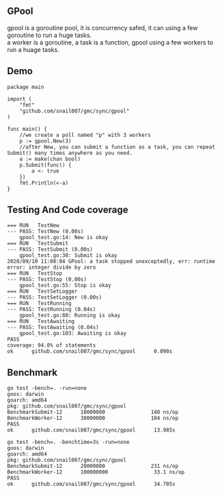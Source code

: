 ## GPool
gpool is a goroutine pool, it is concurrency safed, it can using a few goroutine to run a huge tasks.  
a worker is a goroutine, a task is a function, gpool using a few workers to run a huage tasks.  

## Demo

```golang
package main

import (
    "fmt"
    "github.com/snail007/gmc/sync/gpool"
)

func main() {
	//we create a poll named "p" with 3 workers
	p := gpool.New(3)
	//after New, you can submit a function as a task, you can repeat Submit() many times anywhere as you need.
	a := make(chan bool)
	p.Submit(func() {
		a <- true
	})
	fmt.Println(<-a)
}

```

## Testing And Code coverage

```text
=== RUN   TestNew
--- PASS: TestNew (0.00s)
    gpool_test.go:14: New is okay
=== RUN   TestSubmit
--- PASS: TestSubmit (0.00s)
    gpool_test.go:38: Submit is okay
2020/09/10 11:08:04 GPool: a task stopped unexceptedly, err: runtime error: integer divide by zero
=== RUN   TestStop
--- PASS: TestStop (0.00s)
    gpool_test.go:55: Stop is okay
=== RUN   TestSetLogger
--- PASS: TestSetLogger (0.00s)
=== RUN   TestRunning
--- PASS: TestRunning (0.04s)
    gpool_test.go:80: Running is okay
=== RUN   TestAwaiting
--- PASS: TestAwaiting (0.04s)
    gpool_test.go:103: Awaiting is okay
PASS
coverage: 94.0% of statements
ok      github.com/snail007/gmc/sync/gpool      0.090s
```
## Benchmark

```text
go test -bench=. -run=none
goos: darwin
goarch: amd64
pkg: github.com/snail007/gmc/sync/gpool
BenchmarkSubmit-12      10000000               140 ns/op
BenchmarkWorker-12      30000000               104 ns/op
PASS
ok      github.com/snail007/gmc/sync/gpool      13.985s
```

```text
go test -bench=. -benchtime=3s -run=none
goos: darwin
goarch: amd64
pkg: github.com/snail007/gmc/sync/gpool
BenchmarkSubmit-12      20000000               231 ns/op
BenchmarkWorker-12      100000000               33.1 ns/op
PASS
ok      github.com/snail007/gmc/sync/gpool      34.705s
```